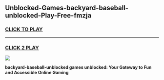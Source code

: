 
## Unblocked-Games-backyard-baseball-unblocked-Play-Free-fmzja
<h3>
<a href="https://premium76.site?title=backyard-baseball-unblocked&ref=23A">CLICK TO PLAY</a></h3>
<hr>

<h3>
<a href="https://premium76.site?title=backyard-baseball-unblocked&ref=23A">CLICK 2 PLAY</a>
  
</h3>

<a href="https://premium76.site?title=backyard-baseball-unblocked&ref=23A"><img src="https://clearcache.store/games.png"></a>


**backyard-baseball-unblocked games unblocked: Your Gateway to Fun and Accessible Online Gaming**
